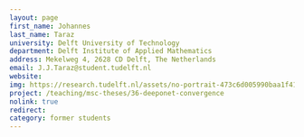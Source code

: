 ```yaml
---
layout: page
first_name: Johannes
last_name: Taraz
university: Delft University of Technology
department: Delft Institute of Applied Mathematics
address: Mekelweg 4, 2628 CD Delft, The Netherlands
email: J.J.Taraz@student.tudelft.nl
website:
img: https://research.tudelft.nl/assets/no-portrait-473c6d005990baa1f418d9c668dcd4ec.png
project: /teaching/msc-theses/36-deeponet-convergence
nolink: true
redirect:
category: former students
---
```

